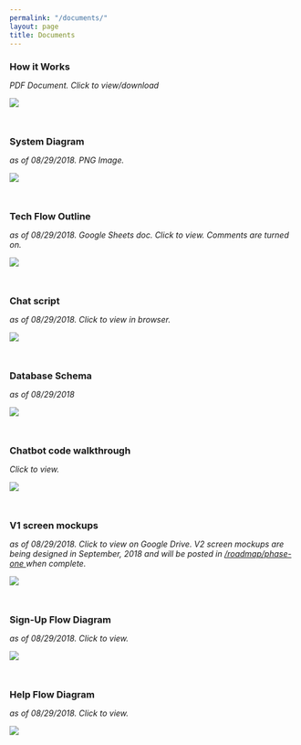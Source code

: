 ```yaml
---
permalink: "/documents/"
layout: page
title: Documents
---
```


<style>
    .title-break {
        margin-bottom: 0;
    }

    .row-break {
        margin-bottom: 50px;
    }
</style>

<div class="row row-break">
    <div class="col l12">
        <h3 class="title-break">How it Works</h3>
        <span><p style="font-style:italic">PDF Document. Click to view/download</p></span>
        <div class="img-med">
            <a href="https://drive.google.com/file/d/1HItJfw43trWbRusVtjOZ0YIuOvRp67wN/view?usp=sharing" target="_blank">
                <img src="{{page.root}}img/roo_motivates_you.png">
            </a>
        </div>
    </div>
</div>

<div class="row row-break">
    <div class="col l12">
        <h3 class="title-break">System Diagram</h3>
        <span><p style="font-style:italic">as of 08/29/2018. PNG Image.</p></span>
        <div class="img-med">
            <img src="{{page.root}}img/system_diagram.png">
        </div>
    </div>
</div>

<div class="row row-break">
    <div class="col l12">
        <h3 class="title-break">Tech Flow Outline</h3>
        <span><p style="font-style:italic">as of 08/29/2018. Google Sheets doc. Click to view. Comments are turned on.</p></span>
        <div class="img-med">
            <a href="https://docs.google.com/spreadsheets/d/1AE61cAm7QSLuNJyOBfaa1WDgP1yF01YFrzMphp65nww/edit?usp=sharing" target="_blank">
                <img src="{{page.root}}img/tech_flow_screenshot.png">
            </a>
        </div>
    </div>
</div>

<div class="row row-break">
    <div class="col l12">
        <h3 class="title-break">Chat script</h3>
        <span><p style="font-style:italic">as of 08/29/2018. Click to view in browser.</p></span>
        <div class="img-med">
            <a href="https://cacoo.com/diagrams/Xqg3j3JKCArmrpNi#A17F5" target="_blank">
                <img src="{{page.root}}img/cacoo_screenshot.png">
            </a>
        </div>
    </div>
</div>

<div class="row row-break">
    <div class="col l12">
        <h3 class="title-break">Database Schema</h3>
        <span><p style="font-style:italic">as of 08/29/2018</p></span>
        <div class="img-med">
            <img src="{{page.root}}img/steps_db_schema.png">
        </div>
    </div>
</div>

<div class="row row-break">
    <div class="col l12">
        <h3 class="title-break">Chatbot code walkthrough</h3>
        <span><p style="font-style:italic">Click to view.</p></span>
        <div class="img-med">
            <a href="https://docs.google.com/presentation/d/1TDnPto_Cl4piWOrG6cf-_XmdVNg-Aqdwp1QLzIyLqos/edit?usp=sharing" target="_blank">
                <img src="{{page.root}}img/chatbot_walkthrough_screenshot.png">
            </a>
        </div>
    </div>
</div>

<div class="row row-break">
    <div class="col l12">
        <h3 class="title-break">V1 screen mockups</h3>
        <span>
            <p style="font-style:italic">
                as of 08/29/2018. Click to view on Google Drive. V2 screen mockups are being designed in September, 2018 and will be posted in <a href="/roadmap/phase-one">/roadmap/phase-one </a> when complete.
            </p>
        </span>
        <div class="img-med">
            <a href="https://drive.google.com/drive/folders/1YQZT5_djkyRFJBSj5ajVJdEDWbmyaGOH?usp=sharing" target="_blank">
                <img src="{{page.root}}img/zeplin_screenshot.png">
            </a>
        </div>
    </div>
</div>

<div class="row row-break">
    <div class="col l12">
        <h3 class="title-break">Sign-Up Flow Diagram</h3>
        <span><p style="font-style:italic">as of 08/29/2018. Click to view.</p></span>
        <div class="img-med">
            <a href="https://cacoo.com/diagrams/lRvTZwoQYhctdgEj#04C2D" target="_blank">
                <img src="{{page.root}}img/signup_flow_screenshot.png">
            </a>
        </div>
    </div>
</div>

<div class="row row-break">
    <div class="col l12">
        <h3 class="title-break">Help Flow Diagram</h3>
        <span><p style="font-style:italic">as of 08/29/2018. Click to view.</p></span>
        <div class="img-med">
            <a href="https://cacoo.com/diagrams/sN9u5OvaDYerdci0#48966" target="_blank">
                <img src="{{page.root}}img/help_flow_screenshot.png">
            </a>
        </div>
    </div>
</div>